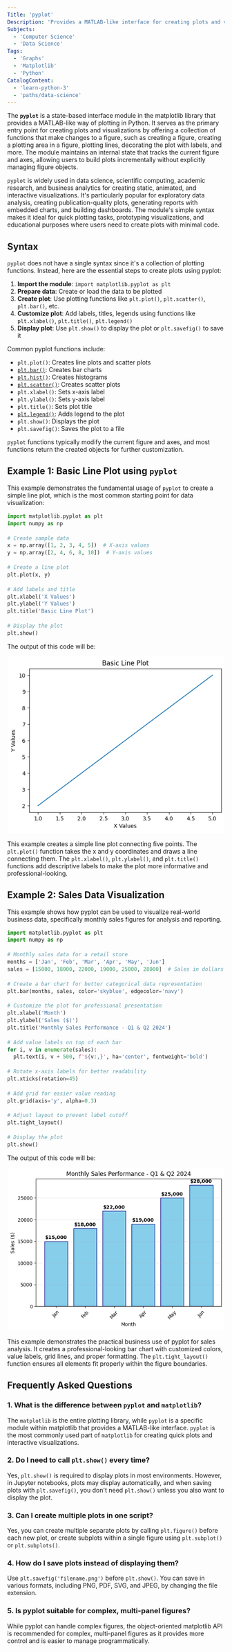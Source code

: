 ```yaml
---
Title: 'pyplot'
Description: 'Provides a MATLAB-like interface for creating plots and visualizations in Python using matplotlib.'
Subjects:
  - 'Computer Science'
  - 'Data Science'
Tags:
  - 'Graphs'
  - 'Matplotlib'
  - 'Python'
CatalogContent:
  - 'learn-python-3'
  - 'paths/data-science'
---
```


The **`pyplot`** is a state-based interface module in the matplotlib library that provides a MATLAB-like way of plotting in Python. It serves as the primary entry point for creating plots and visualizations by offering a collection of functions that make changes to a figure, such as creating a figure, creating a plotting area in a figure, plotting lines, decorating the plot with labels, and more. The module maintains an internal state that tracks the current figure and axes, allowing users to build plots incrementally without explicitly managing figure objects.

`pyplot` is widely used in data science, scientific computing, academic research, and business analytics for creating static, animated, and interactive visualizations. It's particularly popular for exploratory data analysis, creating publication-quality plots, generating reports with embedded charts, and building dashboards. The module's simple syntax makes it ideal for quick plotting tasks, prototyping visualizations, and educational purposes where users need to create plots with minimal code.

## Syntax

`pyplot` does not have a single syntax since it's a collection of plotting functions. Instead, here are the essential steps to create plots using pyplot:

1. **Import the module**: `import matplotlib.pyplot as plt`
2. **Prepare data**: Create or load the data to be plotted
3. **Create plot**: Use plotting functions like `plt.plot()`, `plt.scatter()`, `plt.bar()`, etc.
4. **Customize plot**: Add labels, titles, legends using functions like `plt.xlabel()`, `plt.title()`, `plt.legend()`
5. **Display plot**: Use `plt.show()` to display the plot or `plt.savefig()` to save it

Common pyplot functions include:

- `plt.plot()`: Creates line plots and scatter plots
- [`plt.bar()`](https://www.codecademy.com/resources/docs/matplotlib/pyplot/bar): Creates bar charts
- [`plt.hist()`](https://www.codecademy.com/resources/docs/matplotlib/pyplot/hist): Creates histograms
- [`plt.scatter()`](https://www.codecademy.com/resources/docs/matplotlib/pyplot/scatter): Creates scatter plots
- `plt.xlabel()`: Sets x-axis label
- `plt.ylabel()`: Sets y-axis label
- `plt.title()`: Sets plot title
- [`plt.legend()`](https://www.codecademy.com/resources/docs/matplotlib/pyplot/legend): Adds legend to the plot
- `plt.show()`: Displays the plot
- `plt.savefig()`: Saves the plot to a file

`pyplot` functions typically modify the current figure and axes, and most functions return the created objects for further customization.

## Example 1: Basic Line Plot using `pyplot`

This example demonstrates the fundamental usage of `pyplot` to create a simple line plot, which is the most common starting point for data visualization:

```py
import matplotlib.pyplot as plt
import numpy as np

# Create sample data
x = np.array([1, 2, 3, 4, 5])  # X-axis values
y = np.array([2, 4, 6, 8, 10])  # Y-axis values

# Create a line plot
plt.plot(x, y)

# Add labels and title
plt.xlabel('X Values')
plt.ylabel('Y Values')
plt.title('Basic Line Plot')

# Display the plot
plt.show()
```

The output of this code will be:

![A simple line plot showing five points connected with a straight line, labeled with 'X Values' on the x-axis and 'Y Values' on the y-axis, with the title 'Basic Line Plot'](https://raw.githubusercontent.com/Codecademy/docs/main/media/pyplot-output-1.png)

This example creates a simple line plot connecting five points. The `plt.plot()` function takes the x and y coordinates and draws a line connecting them. The `plt.xlabel()`, `plt.ylabel()`, and `plt.title()` functions add descriptive labels to make the plot more informative and professional-looking.

## Example 2: Sales Data Visualization

This example shows how pyplot can be used to visualize real-world business data, specifically monthly sales figures for analysis and reporting.

```py
import matplotlib.pyplot as plt
import numpy as np

# Monthly sales data for a retail store
months = ['Jan', 'Feb', 'Mar', 'Apr', 'May', 'Jun']
sales = [15000, 18000, 22000, 19000, 25000, 28000]  # Sales in dollars

# Create a bar chart for better categorical data representation
plt.bar(months, sales, color='skyblue', edgecolor='navy')

# Customize the plot for professional presentation
plt.xlabel('Month')
plt.ylabel('Sales ($)')
plt.title('Monthly Sales Performance - Q1 & Q2 2024')

# Add value labels on top of each bar
for i, v in enumerate(sales):
  plt.text(i, v + 500, f'${v:,}', ha='center', fontweight='bold')

# Rotate x-axis labels for better readability
plt.xticks(rotation=45)

# Add grid for easier value reading
plt.grid(axis='y', alpha=0.3)

# Adjust layout to prevent label cutoff
plt.tight_layout()

# Display the plot
plt.show()
```

The output of this code will be:

![A vertical bar chart showing monthly sales data from January to June, with bars in sky blue and edge outlines in navy. Each bar has a dollar value label above it. The chart is titled 'Monthly Sales Performance – Q1 & Q2 2024', with x-axis labeled 'Month' and y-axis labeled 'Sales ($)'](https://raw.githubusercontent.com/Codecademy/docs/main/media/pyplot-output-2.png)

This example demonstrates the practical business use of pyplot for sales analysis. It creates a professional-looking bar chart with customized colors, value labels, grid lines, and proper formatting. The `plt.tight_layout()` function ensures all elements fit properly within the figure boundaries.

## Frequently Asked Questions

### 1. What is the difference between `pyplot` and `matplotlib`?

The `matplotlib` is the entire plotting library, while `pyplot` is a specific module within matplotlib that provides a MATLAB-like interface. `pyplot` is the most commonly used part of `matplotlib` for creating quick plots and interactive visualizations.

### 2. Do I need to call `plt.show()` every time?

Yes, `plt.show()` is required to display plots in most environments. However, in Jupyter notebooks, plots may display automatically, and when saving plots with `plt.savefig()`, you don't need `plt.show()` unless you also want to display the plot.

### 3. Can I create multiple plots in one script?

Yes, you can create multiple separate plots by calling `plt.figure()` before each new plot, or create subplots within a single figure using `plt.subplot()` or `plt.subplots()`.

### 4. How do I save plots instead of displaying them?

Use `plt.savefig('filename.png')` before `plt.show()`. You can save in various formats, including PNG, PDF, SVG, and JPEG, by changing the file extension.

### 5. Is pyplot suitable for complex, multi-panel figures?

While pyplot can handle complex figures, the object-oriented matplotlib API is recommended for complex, multi-panel figures as it provides more control and is easier to manage programmatically.
